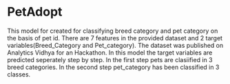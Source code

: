 # PetAdopt

This model for created for classifying breed category and pet category on the basis of pet id. There are 7 features in the provided dataset and 2 target variables(Breed_Category and Pet_category).
The dataset was published on Analytics Vidhya for an Hackathon.
In this model the target variables are predicted seperately step by step. In the first step pets are clasiified in 3 breed categories.
In the second step pet_category has been classified in 3 classes.

